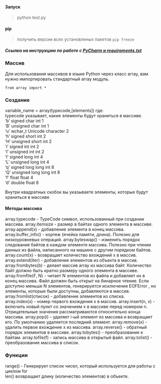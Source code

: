 #### Запуск    
> python test.py    

#### pip
> получить версии всех установленых пакетов ```pip freeze```

##### Ссылка на инструкцию по работе с [PyCharm и requiroments.txt](https://www.jetbrains.com/help/pycharm/managing-dependencies.html#create-requirements)


### Массив

Для использования массивов в языке Python через класс array, вам нужно импортировать стандартный array модуль.      
~~~
from array import *
~~~
    
    
### Создание 
variable_name = array(typecode,[elements])
где:     
typecode указывает, какие элементы будут храниться в массиве.     
‘b’	signed char	int	1         
‘B’	unsigned char	int	1    
‘u’	wchar_t	Unicode character	2    
‘h’	signed short	int	2     
‘H’	unsigned short	int	2     
‘i’	signed int	int	2      
‘I’	unsigned int	int	2      
‘l’	signed long	int	4     
‘L’	unsigned long	int	4     
‘q’	signed long long	int	8       
‘Q’	unsigned long long	int	8         
‘f’	float	float	4        
‘d’	double	float	8     
 
Внутри квадратных скобок вы указываете элементы, которые будут храниться в массиве 
  
#### Методы массива
array.typecode - TypeCode символ, использованный при создании массива.
array.itemsize - размер в байтах одного элемента в массиве.
array.append(х) - добавление элемента в конец массива.
array.buffer_info() - кортеж (ячейка памяти, длина). Полезно для низкоуровневых операций.
array.byteswap() - изменить порядок следования байтов в каждом элементе массива. Полезно при чтении данных из файла, написанного на машине с другим порядком байтов.     
array.count(х) - возвращает количество вхождений х в массив.
array.extend(iter) - добавление элементов из объекта в массив.
array.frombytes(b) - делает массив array из массива байт. Количество байт должно быть кратно размеру одного элемента в массиве.
array.fromfile(F, N) - читает N элементов из файла и добавляет их в конец массива. Файл должен быть открыт на бинарное чтение. Если доступно меньше N элементов, генерируется исключение EOFError , но элементы, которые были доступны, добавляются в массив.     
array.fromlist(список) - добавление элементов из списка.      
array.index(х) - номер первого вхождения x в массив.
array.insert(n, х) - включить новый пункт со значением х в массиве перед номером n. Отрицательные значения рассматриваются относительно конца массива.
array.pop(i) - удаляет i-ый элемент из массива и возвращает его. По умолчанию удаляется последний элемент.
array.remove(х) - удалить первое вхождение х из массива.
array.reverse() - обратный порядок элементов в массиве.
array.tobytes() - преобразование к байтам.
array.tofile(f) - запись массива в открытый файл.
array.tolist() - преобразование массива в список.

### Функции
range() - Генерирует список чисел, который используется для работы с циклом for    
len() возвращает длину (количество элементов) в объекте.     
